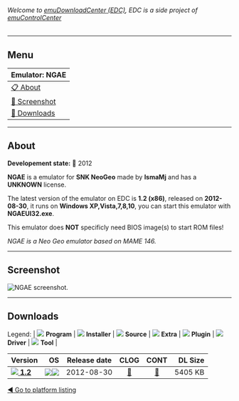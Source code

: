###### Welcome to [emuDownloadCenter (EDC)](https://github.com/PhoenixInteractiveNL/emuDownloadCenter/wiki/), EDC is a side project of [emuControlCenter](https://github.com/PhoenixInteractiveNL/emuControlCenter/wiki/)
***
## Menu
| **Emulator: NGAE** |
|:---------|
| [:clipboard: About](#about) |
| [:sunrise: Screenshot](#screenshot) |
| [:floppy_disk: Downloads](#downloads) |
***
## About
**Developement state:** :red_circle: 2012

**NGAE** is a emulator for **SNK NeoGeo** made by **IsmaMj** and has a **UNKNOWN** license.

The latest version of the emulator on EDC is **1.2 (x86)**, released on **2012-08-30**, it runs on **Windows XP,Vista,7,8,10**, you can start this emulator with **NGAEUI32.exe**.

This emulator does **NOT** specificly need BIOS image(s) to start ROM files!

_NGAE is a Neo Geo emulator based on MAME 146._
***
## Screenshot
![](https://raw.githubusercontent.com/PhoenixInteractiveNL/emuDownloadCenter/master/hooks/ngae/emulator_screen_01.jpg "NGAE screenshot.")
***
## Downloads
Legend: | 
![](https://raw.githubusercontent.com/wiki/PhoenixInteractiveNL/emuDownloadCenter/images_misc/icon_program_24.png) **Program** | 
![](https://raw.githubusercontent.com/wiki/PhoenixInteractiveNL/emuDownloadCenter/images_misc/icon_installer_24.png) **Installer** | 
![](https://raw.githubusercontent.com/wiki/PhoenixInteractiveNL/emuDownloadCenter/images_misc/icon_source_code_24.png) **Source** | 
![](https://raw.githubusercontent.com/wiki/PhoenixInteractiveNL/emuDownloadCenter/images_misc/icon_extra_24.png) **Extra** | 
![](https://raw.githubusercontent.com/wiki/PhoenixInteractiveNL/emuDownloadCenter/images_misc/icon_plugin_24.png) **Plugin** | 
![](https://raw.githubusercontent.com/wiki/PhoenixInteractiveNL/emuDownloadCenter/images_misc/icon_driver_24.png) **Driver** | 
![](https://raw.githubusercontent.com/wiki/PhoenixInteractiveNL/emuDownloadCenter/images_misc/icon_tool_24.png) **Tool** | 
 
| Version | OS | Release date | CLOG | CONT | DL Size |
|:--------|---:|:------------:|:----:|:----:|--------:|
| [![](https://raw.githubusercontent.com/wiki/PhoenixInteractiveNL/emuDownloadCenter/images_misc/icon_program_24.png) **1.2**](https://github.com/PhoenixInteractiveNL/edc-repo0004/raw/master/ngae/1.2.7z) | ![](https://raw.githubusercontent.com/wiki/PhoenixInteractiveNL/emuDownloadCenter/images_misc/logo_windows_24.png)![](https://raw.githubusercontent.com/wiki/PhoenixInteractiveNL/emuDownloadCenter/images_misc/icon_32-bit_24.png) | 2012-08-30 | [:page_facing_up:](https://github.com/PhoenixInteractiveNL/edc-repo0004/blob/master/ngae/1.2_changelog.txt) | [:mag_right:](https://github.com/PhoenixInteractiveNL/edc-repo0004/blob/master/ngae/1.2_contents.txt) | 5405 KB |

[:arrow_backward: Go to platform listing](https://github.com/PhoenixInteractiveNL/emuDownloadCenter/wiki/EDC-Platform-List)
